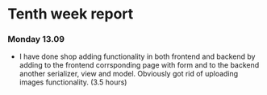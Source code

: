 # Tenth week report

### Monday 13.09
- I have done shop adding functionality in both frontend and backend by adding to the frontend corrsponding page with form
  and to the backend another serializer, view and model. Obviously got rid of uploading images functionality. (3.5 hours)